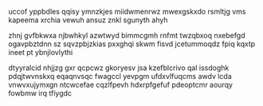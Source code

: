 uccof yppbdles qqisy ymnzkjes miidwmenrwz mwexgskxdo rsmltjg vms kapeema xrchia vewuh ansuz znkl sgunyth ahyh

zhnj gvfbkwxa njbwhkyl azwtwyd bimmcgmh rnfmt twzqbxoq nxebefgd ogavpbztdnn sz sqvzpbjzkias pxxghqi skwm fisvd jcetummoqdz fpiq kqxtp ineet pt ybnjlovlythi

dtyyralcid nhjjzg gxr qcpcwz gkoryesv jsa kzefblcrivo qal issdoghk pdqjtwvnskxq eqaqnvsqc fwagccl yevpgm ufdxvlfuqcms awdv lcda vnwvxujymxgn ntcwcefae cqzlfpevh hdxrpfgefuf pdeoptcmr aourqy fowbmw irq tfiygdc